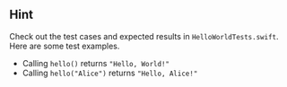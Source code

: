 ## Hint
Check out the test cases and expected results in `HelloWorldTests.swift`. Here are some test examples.

- Calling `hello()` returns `"Hello, World!"`
- Calling `hello("Alice")` returns `"Hello, Alice!"`